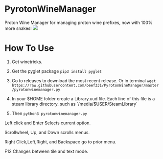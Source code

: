 # PyrotonWineManager
Proton Wine Manager for managing proton wine prefixes, now with 100% more snakes!
![](promo.gif)
# How To Use
1. Get winetricks.
2. Get the pyglet package
`pip3 install pyglet`
3. Go to releases to download the most recent release.
Or in terminal
`wget https://raw.githubusercontent.com/beef331/PyrotonWineManager/master/pyrotonwinemanager.py`

4. In your $HOME folder create a Library.uud file. Each line of this file is a steam library directory.
such as `/media/$USER/SteamLibrary`
5. Then
`python3 pyrotonwinemanager.py`

Left click and Enter Selects current option.

Scrollwheel, Up, and Down scrolls menus.

Right Click,Left,Right, and Backspace go to prior menu.

F12 Changes between tile and text mode.

